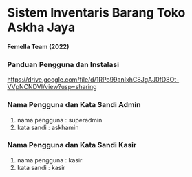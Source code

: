 # Sistem Inventaris Barang Toko Askha Jaya

**Femella Team (2022)**

### Panduan Pengguna dan Instalasi

https://drive.google.com/file/d/1RPo99anIxhC8JgAJ0fD8Ot-VVpNCNDVI/view?usp=sharing

### Nama Pengguna dan Kata Sandi Admin

1. nama pengguna : superadmin
2. kata sandi : askhamin

### Nama Pengguna dan Kata Sandi Kasir

1. nama pengguna : kasir
2. kata sandi : kasir

